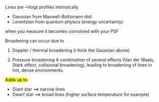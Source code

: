 Lines are ~Voigt profiles intrinsically
- Gaussian from Maxwell-Boltzmann dist
- Lorentzian from quantum physics (energy uncertainty)

when you measure it becomes convolved with your PSF

Broadening can occur due to
1. Doppler / thermal broadening 
   (i think the Gaussian above)
   
2. Pressure broadening
   A combination of several effects (Van der Waals, Stark effect, collisional broadening), leading to broadening of lines in hot, dense environments.

<mark class="hltr-pink">Adds up to</mark>:
- Giant star $\implies$ narrow lines
- Dwarf star $\implies$ broad lines (higher surface temperature for example)